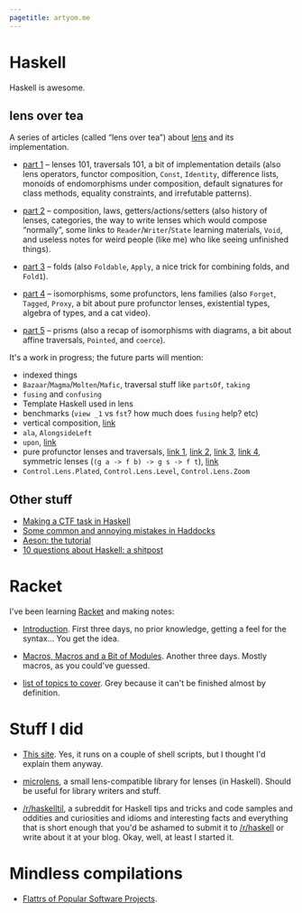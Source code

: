 ```yaml
---
pagetitle: artyom.me
---
```


# Haskell

Haskell is awesome.

## lens over tea

A series of articles (called “lens over tea”) about [lens](@hackage) and its implementation.

  * [part 1](/lens-over-tea-1) – lenses 101, traversals 101, a bit of implementation details (also lens operators, functor composition, `Const`, `Identity`, difference lists, monoids of endomorphisms under composition, default signatures for class methods, equality constraints, and irrefutable patterns).

  * [part 2](/lens-over-tea-2) – composition, laws, getters/actions/setters (also history of lenses, categories, the way to write lenses which would compose “normally”, some links to `Reader`/`Writer`/`State` learning materials, `Void`, and useless notes for weird people (like me) who like seeing unfinished things).

  * [part 3](/lens-over-tea-3) – folds (also `Foldable`, `Apply`, a nice trick for combining folds, and `Fold1`).

  * [part 4](/lens-over-tea-4) – isomorphisms, some profunctors, lens families (also `Forget`, `Tagged`, `Proxy`, a bit about pure profunctor lenses, existential types, algebra of types, and a cat video).

  * [part 5](/lens-over-tea-5) – prisms (also a recap of isomorphisms with diagrams, a bit about affine traversals, `Pointed`, and `coerce`).

It's a work in progress; the future parts will mention:

  * indexed things
  * `Bazaar`/`Magma`/`Molten`/`Mafic`, traversal stuff like `partsOf`, `taking`
  * `fusing` and `confusing`
  * Template Haskell used in lens
  * benchmarks (`view _1` vs `fst`? how much does `fusing` help? etc)
  * vertical composition, [link](http://stackoverflow.com/a/17529470/615030)
  * `ala`, `AlongsideLeft`
  * `upon`, [link](http://stackoverflow.com/q/17006679/615030)
  * pure profunctor lenses and traversals, [link 1](https://www.reddit.com/r/haskell/comments/1jeo0p/theres_a_massive_gap_between_the_average_and/cbe1ebv), [link 2](https://github.com/purescript-contrib/purescript-lens/issues/26), [link 3](http://lpaste.net/103359), [link 4](http://r6research.livejournal.com/27476.html), symmetric lenses (`(g a -> f b) -> g s -> f t`), [link](http://slbkbs.org/pr.hs)
  * `Control.Lens.Plated`, `Control.Lens.Level`, `Control.Lens.Zoom`

## Other stuff

  * [Making a CTF task in Haskell](/haskell-ctf)
  * [Some common and annoying mistakes in Haddocks](/haddock-mistakes)
  * [Aeson: the tutorial](/aeson)
  * [10 questions about Haskell: a shitpost](/haskell-10)

# Racket

I've been learning [Racket](@w:Racket (programming language)) and making notes:

  * [Introduction](/learning-racket-1). First three days, no prior knowledge, getting a feel for the syntax... You get the idea.

  * [Macros, Macros and a Bit of Modules](/learning-racket-2). Another three days. Mostly macros, as you could've guessed.

<div class="grey">

  * [list of topics to cover](/racket-topics). Grey because it can't be finished almost by definition.

</div>

# Stuff I did

  * [This site](/inside). Yes, it runs on a couple of shell scripts, but I thought I'd explain them anyway.

  * [microlens](@gh:aelve/microlens), a small lens-compatible library for lenses (in Haskell). Should be useful for library writers and stuff.

  * [/r/haskelltil](http://reddit.com/r/haskelltil), a subreddit for Haskell tips and tricks and code samples and oddities and curiosities and idioms and interesting facts and everything that is short enough that you'd be ashamed to submit it to [/r/haskell](http://reddit.com/r/haskell) or write about it at your blog. Okay, well, at least I started it.

# Mindless compilations

  * [Flattrs of Popular Software Projects](/flattrs).
